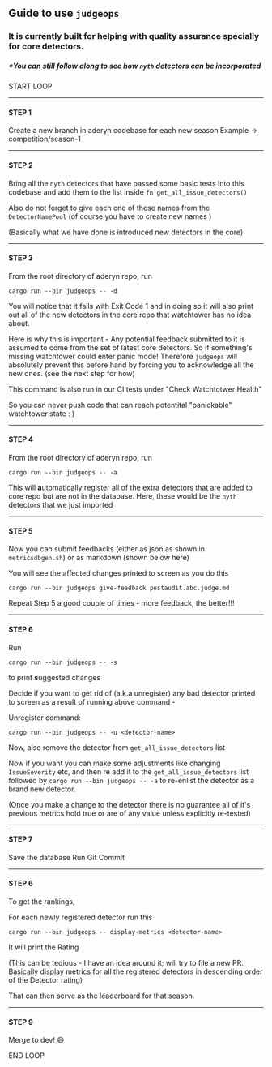 ## Guide to use `judgeops`

### It is currently built for helping with quality assurance specially for  core detectors. 

##### *You can still follow along to see how `nyth` detectors can be incorporated 

START LOOP


--------

#### STEP 1

Create a new branch in aderyn codebase for each new season
	Example -> competition/season-1

--------

#### STEP 2

Bring all the `nyth` detectors that have passed some basic tests  into this codebase and add them to the list inside `fn get_all_issue_detectors()` 

Also do not forget to give each one of these names from the `DetectorNamePool`  (of course you have to create new names )

(Basically what we have done is introduced new detectors in the core)

--------

#### STEP 3

From the root directory of aderyn repo, run

`cargo run --bin judgeops -- -d`

You will notice that it fails with Exit Code 1 and in doing so it will also print out all of the new detectors in the core repo that watchtower has no idea about.

Here is why this is important - Any potential feedback submitted to it is assumed to come from the set of latest core detectors. So if something's missing watchtower could enter panic mode! Therefore `judgeops` will absolutely prevent this before hand by forcing you to acknowledge all the new ones. (see the next step for how)

This command is also run in our CI tests under "Check Watchtotwer Health" 

So you can never push code that can reach potentital "panickable" watchtower state : )

--------

#### STEP 4

From the root directory of aderyn repo, run

`cargo run --bin judgeops -- -a`

This will **a**utomatically register all of the extra detectors that are added to core repo but are not in the database. Here, these would be the 	`nyth` detectors that we just imported

--------

#### STEP 5

Now you can submit feedbacks  (either as json as shown in `metricsdbgen.sh`) or as markdown (shown below here)

You will see the affected changes printed to screen as you do this

`cargo run --bin judgeops give-feedback postaudit.abc.judge.md`

Repeat Step 5 a good couple of times -  more feedback, the better!!!

--------


#### STEP 6

Run

`cargo run --bin judgeops -- -s` 

to print **s**uggested changes

Decide if you want to get rid of (a.k.a unregister)  any bad detector printed to screen as a result of running above command -

Unregister command:
 
`cargo run --bin judgeops -- -u <detector-name>`

Now, also remove the detector from `get_all_issue_detectors` list 

Now if you want you can make some adjustments like changing `IssueSeverity` etc, and then re add it to the `get_all_issue_detectors` list followed by `cargo run --bin judgeops -- -a` to re-enlist the detector as a brand new detector.

(Once you make a change to the detector there is no guarantee all of it's previous metrics hold true or are of any value unless explicitly re-tested) 

--------

#### STEP 7

Save the database
Run Git Commit

--------

#### STEP 6

To get the rankings,

For each newly registered detector run this

`cargo run --bin judgeops -- display-metrics <detector-name>`

It will print the Rating

(This can be tedious - I have an idea around it; will try to file a new PR. Basically display metrics for all the registered detectors in descending order of the Detector rating)

That can then serve as the leaderboard for that season. 

------

#### STEP 9
Merge to dev! 😄 

END LOOP 